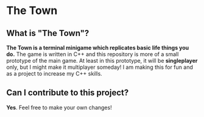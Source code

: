 # The Town
 
## What is "The Town"?

**The Town is a terminal minigame which replicates basic life things you do.** The game is written in C++ and this repository is more of a small prototype of the main game. At least in this prototype, it will be **singleplayer** only, but I might make it multiplayer someday! I am making this for fun and as a project to increase my C++ skills.

## Can I contribute to this project?

**Yes**. Feel free to make your own changes!